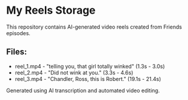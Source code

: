 # My Reels Storage

This repository contains AI-generated video reels created from Friends episodes.

## Files:
- reel_1.mp4 - "telling you, that girl totally winked" (1.3s - 3.0s)
- reel_2.mp4 - "Did not wink at you." (3.3s - 4.6s)  
- reel_3.mp4 - "Chandler, Ross, this is Robert." (19.1s - 21.4s)

Generated using AI transcription and automated video editing.

